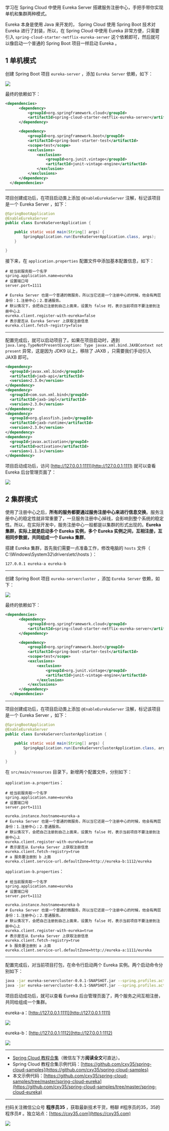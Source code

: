学习在 Spring Cloud 中使用 Eureka Server 搭建服务注册中心，手把手带你实现单机和集群两种模式。
<!-- more -->

Eureka 本身是使用 Java 来开发的， Spring Cloud 使用 Spring Boot 技术对 Eureka 进行了封装，所以，在 Spring Cloud 中使用 Eureka 非常方便，只需要引入 `spring-cloud-starter-netflix-eureka-server` 这个依赖即可，然后就可以像启动一个普通的 Spring Boot 项目一样启动 Eureka 。

## 1 单机模式

创建 Spring Boot 项目 `eureka-server` ，添加 `Eureka Server` 依赖，如下：

![](https://oscimg.oschina.net/oscnet/up-fff939a1ae53b029a4d13e874c5bac3a539.png)

最终的依赖如下：

```xml
<dependencies>
      <dependency>
          <groupId>org.springframework.cloud</groupId>
          <artifactId>spring-cloud-starter-netflix-eureka-server</artifactId>
      </dependency>

      <dependency>
          <groupId>org.springframework.boot</groupId>
          <artifactId>spring-boot-starter-test</artifactId>
          <scope>test</scope>
          <exclusions>
              <exclusion>
                  <groupId>org.junit.vintage</groupId>
                  <artifactId>junit-vintage-engine</artifactId>
              </exclusion>
          </exclusions>
      </dependency>
  </dependencies>
```

---
 
项目创建成功后，在项目启动类上添加 `@EnableEurekaServer` 注解，标记该项目是一个 Eureka Server ，如下：

```java
@SpringBootApplication
@EnableEurekaServer
public class EurekaServerApplication {

    public static void main(String[] args) {
        SpringApplication.run(EurekaServerApplication.class, args);
    }

}
```

接下来，在 `application.properties` 配置文件中添加基本配置信息，如下：

```properties
# 给当前服务取一个名字
spring.application.name=eureka
# 设置端口号
server.port=1111

# Eureka Server 也是一个普通的微服务，所以当它还是一个注册中心的时候，他会有两层身份：1.注册中心；2.普通服务。
# 默认情况下，会把自己注册到自己上面来，设置为 false 时，表示当前项目不要注册到注册中心上
eureka.client.register-with-eureka=false
# 表示是否从 Eureka Server 上获取注册信息
eureka.client.fetch-registry=false
```

---

配置完成后，就可以启动项目了。如果在项目启动时，遇到 `java.lang.TypeNotPresentException: Type javax.xml.bind.JAXBContext not present` 异常，这是因为 JDK9 以上，移除了 JAXB ，只需要我们手动引入 JAXB 即可。

```xml 
<dependency>
  <groupId>javax.xml.bind</groupId>
  <artifactId>jaxb-api</artifactId>
  <version>2.3.0</version>
</dependency>
<dependency>
  <groupId>com.sun.xml.bind</groupId>
  <artifactId>jaxb-impl</artifactId>
  <version>2.3.0</version>
</dependency>
<dependency>
  <groupId>org.glassfish.jaxb</groupId>
  <artifactId>jaxb-runtime</artifactId>
  <version>2.3.0</version>
</dependency>
<dependency>
  <groupId>javax.activation</groupId>
  <artifactId>activation</artifactId>
  <version>1.1.1</version>
</dependency>
```

项目启动成功后，访问 [http://127.0.0.1:1111](http://127.0.0.1:1111) 就可以查看 Eureka 后台管理页面了：

![](https://oscimg.oschina.net/oscnet/up-0591458c91349885a527134398570f1a7e2.png)

## 2 集群模式

使用了注册中心之后，**所有的服务都要通过服务注册中心来进行信息交换**。服务注册中心的稳定性就非常重要了，一旦服务注册中心掉线，会影响到整个系统的稳定性。所以，在实际开发中，服务注册中心一般都是以集群的形式出现的。**Eureka 集群，实际上就是启动多个 Eureka 实例，多个 Eureka 实例之间，互相注册，互相同步数据，共同组成一个 Eureka 集群**。

搭建 Eureka 集群，首先我们需要一点准备工作，修改电脑的 `hosts` 文件（ C:\Windows\System32\drivers\etc\hosts ）：

`127.0.0.1 eureka-a eureka-b`

---

创建 Spring Boot 项目 `eureka-servercluster` ，添加 `Eureka Server` 依赖，如下：

![](https://oscimg.oschina.net/oscnet/up-fff939a1ae53b029a4d13e874c5bac3a539.png)

最终的依赖如下：

```xml
<dependencies>
      <dependency>
          <groupId>org.springframework.cloud</groupId>
          <artifactId>spring-cloud-starter-netflix-eureka-server</artifactId>
      </dependency>

      <dependency>
          <groupId>org.springframework.boot</groupId>
          <artifactId>spring-boot-starter-test</artifactId>
          <scope>test</scope>
          <exclusions>
              <exclusion>
                  <groupId>org.junit.vintage</groupId>
                  <artifactId>junit-vintage-engine</artifactId>
              </exclusion>
          </exclusions>
      </dependency>
  </dependencies>
```

---
 
项目创建成功后，在项目启动类上添加 `@EnableEurekaServer` 注解，标记该项目是一个 Eureka Server ，如下：

```java
@SpringBootApplication
@EnableEurekaServer
public class EurekaServerclusterApplication {

    public static void main(String[] args) {
        SpringApplication.run(EurekaServerclusterApplication.class, args);
    }

}
```

在 `src/main/resources` 目录下，新增两个配置文件，分别如下：

`application-a.properties`：

```properties
# 给当前服务取一个名字
spring.application.name=eureka
# 设置端口号
server.port=1111

eureka.instance.hostname=eureka-a
# Eureka Server 也是一个普通的微服务，所以当它还是一个注册中心的时候，他会有两层身份：1.注册中心；2.普通服务。
# 默认情况下，会把自己注册到自己上面来，设置为 false 时，表示当前项目不要注册到注册中心上
eureka.client.register-with-eureka=true
# 表示是否从 Eureka Server 上获取注册信息
eureka.client.fetch-registry=true
# a 服务要注册到 b 上面
eureka.client.service-url.defaultZone=http://eureka-b:1112/eureka
```

`application-b.properties`：

```properties
# 给当前服务取一个名字
spring.application.name=eureka
# 设置端口号
server.port=1112

eureka.instance.hostname=eureka-b
# Eureka Server 也是一个普通的微服务，所以当它还是一个注册中心的时候，他会有两层身份：1.注册中心；2.普通服务。
# 默认情况下，会把自己注册到自己上面来，设置为 false 时，表示当前项目不要注册到注册中心上
eureka.client.register-with-eureka=true
# 表示是否从 Eureka Server 上获取注册信息
eureka.client.fetch-registry=true
# b 服务要注册到 a 上面
eureka.client.service-url.defaultZone=http://eureka-a:1111/eureka
```

---

配置完成后，对当前项目打包，在命令行启动两个 Eureka 实例。两个启动命令分别如下：

```bash
java -jar eureka-servercluster-0.0.1-SNAPSHOT.jar --spring.profiles.active=a
java -jar eureka-servercluster-0.0.1-SNAPSHOT.jar --spring.profiles.active=b
```

项目启动成功后，就可以查看 Eureka 后台管理页面了，两个服务之间互相注册，共同给组成一个集群。

eureka-a：[http://127.0.0.1:1111](http://127.0.0.1:1111)

![](https://oscimg.oschina.net/oscnet/up-2759daf7e25f9cf5409eb7728d2c02299bc.png)

eureka-b：[http://127.0.0.1:1112](http://127.0.0.1:1112)

![](https://oscimg.oschina.net/oscnet/up-5e617a97dc512195558f5ba382951d8efe7.png)

---

- [Spring Cloud 教程合集](https://mp.weixin.qq.com/s/SBmcs2bxumhNz4kky1pl-A)（微信左下方**阅读全文**可直达）。
- Spring Cloud 教程合集示例代码：[https://github.com/cxy35/spring-cloud-samples](https://github.com/cxy35/spring-cloud-samples)
- 本文示例代码：[https://github.com/cxy35/spring-cloud-samples/tree/master/spring-cloud-eureka](https://github.com/cxy35/spring-cloud-samples/tree/master/spring-cloud-eureka)


---

扫码关注微信公众号 **程序员35** ，获取最新技术干货，畅聊 #程序员的35，35的程序员# 。独立站点：[https://cxy35.com](https://cxy35.com)

![](https://oscimg.oschina.net/oscnet/up-285838b9c516db5bb1ba760f292f2346078.JPEG)